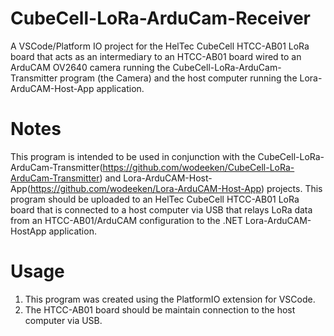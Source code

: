 # CubeCell-LoRa-ArduCam-Receiver

A VSCode/Platform IO project for the HelTec CubeCell HTCC-AB01 LoRa board that acts as an intermediary to an HTCC-AB01 board wired to an ArduCAM OV2640 camera running the CubeCell-LoRa-ArduCam-Transmitter program (the Camera) and the host computer running the Lora-ArduCAM-Host-App application.

# Notes

This program is intended to be used in conjunction with the CubeCell-LoRa-ArduCam-Transmitter(https://github.com/wodeeken/CubeCell-LoRa-ArduCam-Transmitter) and Lora-ArduCAM-Host-App(https://github.com/wodeeken/Lora-ArduCAM-Host-App) projects. This program should be uploaded to an HelTec CubeCell HTCC-AB01 LoRa board that is connected to a host computer via USB that relays LoRa data from an HTCC-AB01/ArduCAM configuration to the .NET Lora-ArduCAM-HostApp application.

# Usage 

1. This program was created using the PlatformIO extension for VSCode.
2. The HTCC-AB01 board should be maintain connection to the host computer via USB.


